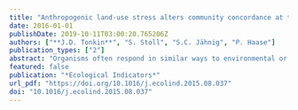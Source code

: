 ```yaml
---
title: "Anthropogenic land-use stress alters community concordance at the river-riparian interface"
date: 2016-01-01
publishDate: 2019-10-11T03:00:20.765206Z
authors: ["**J.D. Tonkin**", "S. Stoll", "S.C. Jähnig", "P. Haase"]
publication_types: ["2"]
abstract: "Organisms often respond in similar ways to environmental or spatial gradients, particularly at large spatial scales. Yet, while understanding these relationships is important for both basic and applied purposes, such as identifying surrogate taxa for conservation and monitoring purposes, patterns at finer scales and across ecotones are less certain. Our central aim was to explore patterns in community concordance at the river-riparian interface and examine whether concordance was decoupled by increasing anthropogenic stress (a gradient of local land-use intensity). We explored this at 15 sites over three years within the LTER site, Rhine-Main-Observatory, a low mountain river system in central Germany, assessing concordance between four organism groups: riparian spiders and carabid beetles, benthic macroinvertebrates, and combined aquatic macrophytes and riparian plants. This represented three different linkages: (1) predator-prey, (2) direct competition, and (3) habitat associations. While there were no correlations in richness patterns, multivariate community structure was highly concordant between all groups. Anthropogenic stress strongly reduced links between riparian spiders and carabid beetles, likely resulting from their shared resource requirements. However, increasing concordance generally occurred between plants and other groups, although inconsistently between the three groups. We posit that patterns may be resulting from two processes: (1) linkages between directly competing species decouple with increasing anthropogenic stress, and (2) stronger coupling may occur between habitat providers and dependent species when overall habitat complexity is reduced. Our results highlight the complex manner in which anthropogenic stress can influence ecosystem structure, particularly at small scales. Based on these complexities, we recommend considering the full suite of community data to adequately explore biodiversity patterns or when searching for surrogate taxa."
featured: false
publication: "*Ecological Indicators*"
url_pdf: "https://doi.org/10.1016/j.ecolind.2015.08.037"
doi: "10.1016/j.ecolind.2015.08.037"
---
```


